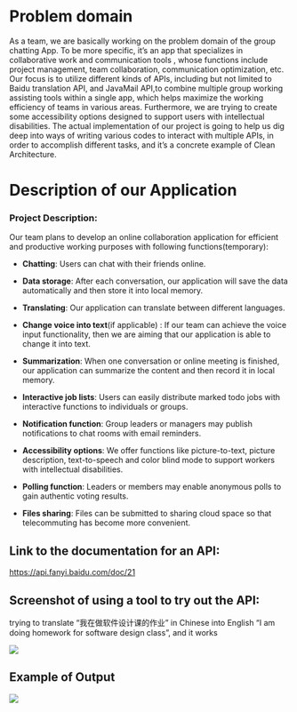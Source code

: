 # **Problem domain**

As a team, we are basically working on the problem domain of the group chatting App. To be more specific, it’s an app
that specializes in collaborative work and communication tools
, whose functions include project management, team collaboration,
communication optimization, etc. Our focus is to utilize
different kinds of APIs, including but not limited to  Baidu
translation API, and JavaMail API,to combine multiple group working
assisting tools within a single app, which helps maximize the working
efficiency of teams in various areas. Furthermore, we are trying to
create some accessibility options designed to support users with
intellectual disabilities. The actual implementation of our project
is going to help us dig deep into ways of writing various codes to
interact with multiple APIs, in order to accomplish different tasks,
and it’s a concrete example of Clean Architecture.


# **Description of our Application**

<h3>Project Description:</h3>

Our team plans to develop an online collaboration application for
efficient and productive working purposes with following
functions(temporary):


-   **Chatting**: Users can chat with their friends online.




-   **Data storage**: After each conversation, our application will save the
    data automatically and then store it into local memory.




-   **Translating**: Our application can translate between different
    languages.




-   **Change voice into text**(if applicable) : If our team can achieve the
    voice input functionality, then we are aiming that our application
    is able to change it into text.




-   **Summarization**: When one conversation or online meeting is finished,
    our application can summarize the content and then record it in
    local memory.




-   **Interactive job lists**: Users can easily distribute marked todo jobs
    with interactive functions to individuals or groups.




-   **Notification function**: Group leaders or managers may publish
    notifications to chat rooms with email reminders.




-   **Accessibility options**: We offer functions like picture-to-text,
    picture description, text-to-speech and color blind mode to
    support workers with intellectual disabilities.




-   **Polling function**: Leaders or members may enable anonymous polls to
    gain authentic voting results.




-   **Files sharing**: Files can be submitted to sharing cloud space so that
    telecommuting has become more convenient.


## Link to the documentation for an API:

https://api.fanyi.baidu.com/doc/21

## Screenshot of using a tool to try out the API:

trying to translate “我在做软件设计课的作业” in Chinese into English “I am doing homework for software design class”, and it works

![](C:\Users\25719\Downloads\207_930.png)

## Example of Output
![](C:\Users\25719\Downloads\207_930_2.png)
